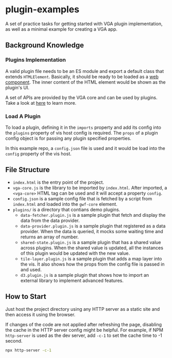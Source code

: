 # plugin-examples

A set of practice tasks for getting started with VGA plugin implementation, as well as a minimal example for creating a VGA app.

## Background Knowledge

### Plugins Implementation

A valid plugin file needs to be an ES module and export a default class that extends `HTMLElement`.
Basically, it should be ready to be loaded as a [web component](https://developer.mozilla.org/en-US/docs/web/web_components).
The inner content of the HTML element would be shown as the plugin's UI.

A set of APIs are provided by the VGA core and can be used by plugins. Take a look at [here](https://github.com/vga-team/core/blob/main/src/utils/plugin.ts) to learn more.

### Load A Plugin

To load a plugin, defining it in the `imports` property and add its config into the `plugins` property of vis host config is required. The `props` of a plugin config object is for passing any plugin specified properties.

In this example repo, a `config.json` file is used and it would be load into the `config` property of the vis host.

## File Structure

- `index.html` is the entry point of the project.
- `vga-core.js` is the library to be imported by `index.html`. After imported, a `<vga-core>` HTML tag can be used and it will accept a property `config`.
- `config.json` is a sample config file that is fetched by a script from `index.html` and loaded into the `gwf-core` element.
- `plugins/` is a directory that contians demo plugins.
  - `data-fetcher.plugin.js` is a sample plugin that fetch and display the data from the data provider.
  - `data-provider.plugin.js` is a sample plugin that registered as a data provider. When the data is queried, it mocks some waiting time and returns an array of number.
  - `shared-state.plugin.js` is a sample plugin that has a shared value across plugins. When the shared value is updated, all the instances of this plugin would be updated with the new value.
  - `tile-layer.plugin.js` is a sample plugin that adds a map layer into the vis. It also shows how the props from the config file is passed in and used.
  - `d3.plugin.js` is a sample plugin that shows how to import an external library to implement advanced features.

## How to Start

Just host the project directory using any HTTP server as a static site and then access it using the browser.

If changes of the code are not applied after refreshing the page, disabling the cache in the HTTP server config might be helpful. For example, if NPM `http-server` is used as the dev server, add `-c-1` to set the cache time to -1 second.

```sh
npx http-server -c-1
```
